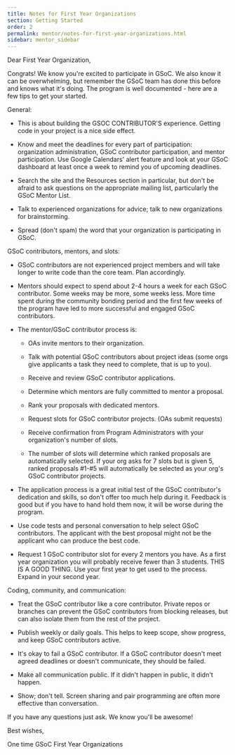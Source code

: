 ```yaml
---
title: Notes for First Year Organizations
section: Getting Started
order: 2
permalink: mentor/notes-for-first-year-organizations.html
sidebar: mentor_sidebar
---
```


Dear First Year Organization,

Congrats! We know you're excited to participate in GSoC. We also know it can be overwhelming, but remember the GSoC team has done this before and knows what it's doing. The program is well documented - here are a few tips to get your started.

General:

* This is about building the GSOC CONTRIBUTOR'S experience. Getting code in your project is a nice side effect.

* Know and meet the deadlines for every part of participation: organization administration, GSoC contributor participation, and mentor participation. Use Google Calendars' alert feature and look at your GSoC dashboard at least once a week to remind you of upcoming deadlines.

* Search the site and the Resources section in particular, but don't be afraid to ask questions on the appropriate mailing list, particularly the GSoC Mentor List.

* Talk to experienced organizations for advice; talk to new organizations for brainstorming.

* Spread (don't spam) the word that your organization is participating in GSoC.

GSoC contributors, mentors, and slots:

* GSoC contributors are not experienced project members and will take longer to write code than the core team. Plan accordingly.

* Mentors should expect to spend about 2-4 hours a week for each GSoC contributor. Some weeks may be more, some weeks less. More time spent during the community bonding period and the first few weeks of the program have led to more successful and engaged GSoC contributors.

* The mentor/GSoC contributor process is:

  * OAs invite mentors to their organization.

  * Talk with potential GSoC contributors about project ideas (some orgs give applicants a task they need to complete, that is up to you).

  * Receive and review GSoC contributor applications.

  * Determine which mentors are fully committed to mentor a proposal.
  
  * Rank your proposals with dedicated mentors.
  
  * Request slots for GSoC contributor projects. (OAs submit requests)

  * Receive confirmation from Program Administrators with your organization's number of slots.

  * The number of slots will determine which ranked proposals are automatically selected. If your org asks for 7 slots but is given 5, ranked proposals #1-#5 will automatically be selected as your org's GSoC contributor projects.

* The application process is a great initial test of the GSoC contributor's dedication and skills, so don't offer too much help during it. Feedback is good but if you have to hand hold them now, it will be worse during the program.

* Use code tests and personal conversation to help select GSoC contributors. The applicant with the best proposal might not be the applicant who can produce the best code.

* Request 1 GSoC contributor slot for every 2 mentors you have. As a first year organization you will probably receive fewer than 3 students. THIS IS A GOOD THING. Use your first year to get used to the process. Expand in your second year.

Coding, community, and communication:

* Treat the GSoC contributor like a core contributor. Private repos or branches can prevent the GSoC contributors from blocking releases, but can also isolate them from the rest of the project.

* Publish weekly or daily goals. This helps to keep scope, show progress, and keep GSoC contributors active.

* It's okay to fail a GSoC contributor. If a GSoC contributor doesn't meet agreed deadlines or doesn't communicate, they should be failed.

* Make all communication public. If it didn't happen in public, it didn't happen.

* Show; don't tell. Screen sharing and pair programming are often more effective than conversation.

If you have any questions just ask. We know you'll be awesome!

Best wishes,

One time GSoC First Year Organizations
